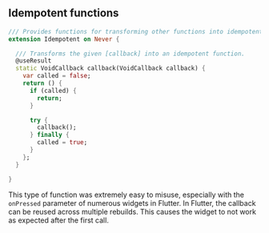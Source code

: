 ## Idempotent functions

```dart
/// Provides functions for transforming other functions into idempotent functions.
extension Idempotent on Never {

  /// Transforms the given [callback] into an idempotent function.
  @useResult
  static VoidCallback callback(VoidCallback callback) {
    var called = false;
    return () {
      if (called) {
        return;
      }

      try {
        callback();
      } finally {
        called = true;
      }
    };
  }

}
```

This type of function was extremely easy to misuse, especially with the `onPressed` parameter of numerous widgets in Flutter.
In Flutter, the callback can be reused across multiple rebuilds. This causes the widget to not work as expected after the first call.